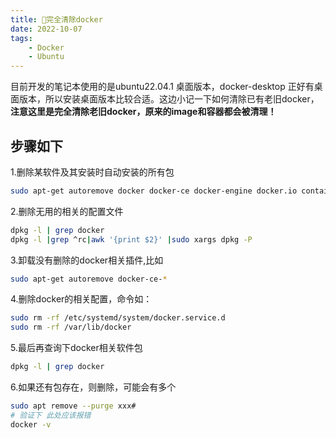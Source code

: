 ```yaml
---
title: 🧩完全清除docker
date: 2022-10-07
tags: 
    - Docker
    - Ubuntu
---
```


目前开发的笔记本使用的是ubuntu22.04.1 桌面版本，docker-desktop 正好有桌面版本，所以安装桌面版本比较合适。这边小记一下如何清除已有老旧docker，**注意这里是完全清除老旧docker，原来的image和容器都会被清理！**

## 步骤如下

1.删除某软件及其安装时自动安装的所有包

```sh
sudo apt-get autoremove docker docker-ce docker-engine docker.io containerd runc
```

2.删除无用的相关的配置文件

```sh
dpkg -l | grep docker
dpkg -l |grep ^rc|awk '{print $2}' |sudo xargs dpkg -P 
```
<!--more-->
3.卸载没有删除的docker相关插件,比如

```sh
sudo apt-get autoremove docker-ce-*
```

4.删除docker的相关配置，命令如：

```sh
sudo rm -rf /etc/systemd/system/docker.service.d
sudo rm -rf /var/lib/docker
```

5.最后再查询下docker相关软件包

```sh
dpkg -l | grep docker
```

6.如果还有包存在，则删除，可能会有多个

```sh
sudo apt remove --purge xxx# 
# 验证下 此处应该报错
docker -v
```

